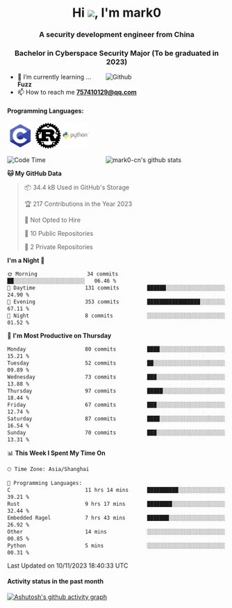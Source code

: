 <h1 align="center">Hi <img src="https://raw.githubusercontent.com/iampavangandhi/iampavangandhi/master/gifs/Hi.gif" width="30px">, I'm mark0</h1>

<h3 align="center">A security development engineer from China</h3>
<h3 align="center">Bachelor in Cyberspace Security Major (To be graduated in 2023)</h3>

<img width="55%" align="right" alt="Github" src="https://raw.githubusercontent.com/onimur/.github/master/.resources/git-header.svg" />

<!-- - 🔭 I’m currently working on **vKarma Webapp** -->
<!-- - 💬 Ask me about ... **Web Develpoment** -->
<!-- - 😄 Employement ... **Open for intern opportunities** -->
<!-- - ⚡ Fun fact ... **Anime**❤ -->
- 🌱 I’m currently learning ... **Fuzz**
- 📫 How to reach me **757410129@qq.com**
<!-- - 📨 Or reach me **757410129@qq.com** -->

<h4>Programming Languages: </h4>
<p align="left">
 <img style="margin: auto;" src="https://raw.githubusercontent.com/sachinverma53121/sachinverma53121/master/icons/c.png" alt=c width="60" height="60"/>
 <img style="margin: auto;" src="https://raw.githubusercontent.com/mark0-cn/blog_img/master/img/202309031232124.png" alt=cplusplus width="60" height="60"/>
 <img style="margin: auto;" src="https://raw.githubusercontent.com/sachinverma53121/sachinverma53121/master/icons/python.png" alt=python width="60" height="60"/>
</p>


<img width="55%" align="right" alt="mark0-cn's github stats" src="https://github-readme-stats.vercel.app/api?username=mark0-cn&show_icons=true&hide_border=true" />

<!--START_SECTION:waka-->
![Code Time](http://img.shields.io/badge/Code%20Time-1%2C408%20hrs%2035%20mins-blue)

**🐱 My GitHub Data** 

> 📦 34.4 kB Used in GitHub's Storage 
 > 
> 🏆 217 Contributions in the Year 2023
 > 
> 🚫 Not Opted to Hire
 > 
> 📜 10 Public Repositories 
 > 
> 🔑 2 Private Repositories 
 > 
**I'm a Night 🦉** 

```text
🌞 Morning                34 commits          ██░░░░░░░░░░░░░░░░░░░░░░░   06.46 % 
🌆 Daytime                131 commits         ██████░░░░░░░░░░░░░░░░░░░   24.90 % 
🌃 Evening                353 commits         █████████████████░░░░░░░░   67.11 % 
🌙 Night                  8 commits           ░░░░░░░░░░░░░░░░░░░░░░░░░   01.52 % 
```
📅 **I'm Most Productive on Thursday** 

```text
Monday                   80 commits          ████░░░░░░░░░░░░░░░░░░░░░   15.21 % 
Tuesday                  52 commits          ██░░░░░░░░░░░░░░░░░░░░░░░   09.89 % 
Wednesday                73 commits          ███░░░░░░░░░░░░░░░░░░░░░░   13.88 % 
Thursday                 97 commits          █████░░░░░░░░░░░░░░░░░░░░   18.44 % 
Friday                   67 commits          ███░░░░░░░░░░░░░░░░░░░░░░   12.74 % 
Saturday                 87 commits          ████░░░░░░░░░░░░░░░░░░░░░   16.54 % 
Sunday                   70 commits          ███░░░░░░░░░░░░░░░░░░░░░░   13.31 % 
```


📊 **This Week I Spent My Time On** 

```text
🕑︎ Time Zone: Asia/Shanghai

💬 Programming Languages: 
C                        11 hrs 14 mins      ██████████░░░░░░░░░░░░░░░   39.21 % 
Rust                     9 hrs 17 mins       ████████░░░░░░░░░░░░░░░░░   32.44 % 
Embedded Ragel           7 hrs 43 mins       ███████░░░░░░░░░░░░░░░░░░   26.92 % 
Other                    14 mins             ░░░░░░░░░░░░░░░░░░░░░░░░░   00.85 % 
Python                   5 mins              ░░░░░░░░░░░░░░░░░░░░░░░░░   00.31 % 
```


 Last Updated on 10/11/2023 18:40:33 UTC
<!--END_SECTION:waka-->

<h4>Activity status in the past month</h4>

[![Ashutosh's github activity graph](https://github-readme-activity-graph.vercel.app/graph?username=mark0-cn&theme=dracula)](https://github.com/ashutosh00710/github-readme-activity-graph)

<!--
**mark0-cn/mark0-cn** is a ✨ _special_ ✨ repository because its `README.md` (this file) appears on your GitHub profile.

Here are some ideas to get you started:

- 🔭 I’m currently working on ...
- 🌱 I’m currently learning ...
- 👯 I’m looking to collaborate on ...
- 🤔 I’m looking for help with ...
- 💬 Ask me about ...
- 📫 How to reach me: ...
- 😄 Pronouns: ...
- ⚡ Fun fact: ...
-->
